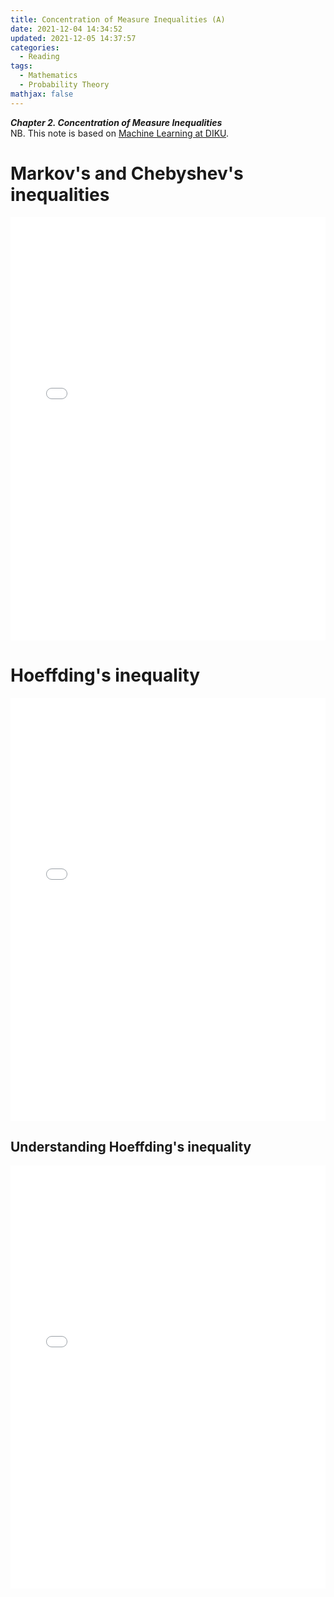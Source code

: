 ```yaml
---
title: Concentration of Measure Inequalities (A)
date: 2021-12-04 14:34:52
updated: 2021-12-05 14:37:57
categories:
  - Reading
tags:
  - Mathematics
  - Probability Theory
mathjax: false
---
```


<!--
post_link
phd/2020-04-12-Hexo-Troubles.md
phd/2021-01-02-Hexo-Problems.md

Configure, (Configurate,) Configuration
Declaimer:
  - Machine Learning

mathjax: true
Markov's and Chebyshev's inequalities
-->


***Chapter 2. Concentration of Measure Inequalities***  
NB. This note is based on [Machine Learning at DIKU](https://sites.google.com/diku.edu/machine-learning-courses/ml).


<!--more-->


# Markov's and Chebyshev's inequalities

<embed src="/pdf/concentration_a.pdf" type="application/pdf" width="100%" height="677px"></embed>

# Hoeffding's inequality

<embed src="/pdf/concentration_b.pdf" type="application/pdf" width="100%" height="677px"></embed>

## Understanding Hoeffding's inequality

<embed src="/pdf/concentration_c.pdf" type="application/pdf" width="100%" height="677px"></embed>



<!--
worked locally!

<iframe src="/pdf/concentration.pdf" type="application/pdf" width="100%" height="677px"></iframe>
-->

<!--
doesn't work

<embed></embed>
<embed>

data="/pdf/concentration.pdf" type="application/pdf" width="100%" height="677px">
-->

